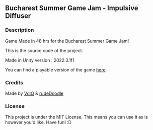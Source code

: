 ## Bucharest Summer Game Jam - Impulsive Diffuser

### Description

Game Made in 48 hrs for the Bucharest Summer Game Jam!

This is the source code of the project.

Made in Unity version : 2022.3.1f1

You can find a playable version of the game [here](https://vdlq.itch.io/impulsivediffuser).

### Credits

Made by [VdlQ](https://github.com/VladBonciu) & [rudeDoodle](https://github.com/rudeDoodle)

### License

This project is under the MIT License. This means you can use it as is however you'd like. Have fun! :D
